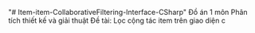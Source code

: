 "# Item-item-CollaborativeFiltering-Interface-CSharp" 
Đồ án 1 môn Phân tích thiết kế và giải thuật
Đề tài: Lọc cộng tác item trên giao diện c
